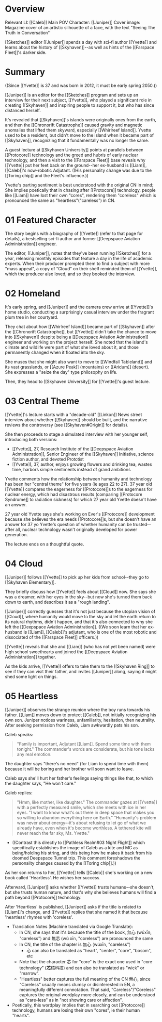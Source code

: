 # Overview
Relevant LI: [[Caleb]]
Main POV Character: [[Juniper]]
Cover image: Magazine cover of an artistic silhouette of a face, with the text "Seeing The Truth in Conversation"

[[Sketches]] editor [[Juniper]] spends a day with sci-fi author [[Yvette]] and learns about the history of [[Skyhaven]]--as well as hints of the [[Farspace Fleet]]'s darker side.

# Summary
((Since [[Yvette]] is 37 and was born in 2012, it must be early spring 2050.))

[[Juniper]] is an editor for the [[Sketches]] program and sets up an interview for their next subject, [[Yvette]], who played a significant role in creating [[Skyhaven]] and inspiring people to support it, but who has since distanced herself.

It's revealed that [[Skyhaven]]'s islands were originally ones from the earth, and then the [[Chronorift Catastrophe]] caused gravity and magnetic anomalies that lifted them skyward, especially [[Whirlreef Island]]. Yvette used to be a resident, but didn't move to the island when it became part of [[Skyhaven]], recognizing that it fundamentally was no longer the same.

A guest lecture at [[Skyhaven University]] points at parallels between [[Protocore]] technology and the greed and hubris of early nuclear technology, and then a visit to the [[Farspace Fleet]] base reveals why [[Yvette]] put her feet back on the ground--her ex-husband is [[Liam]], [[Caleb]]'s now-robotic Adjutant. ((His personality change was due to the [[Toring chip]] and the Fleet's influence.))

Yvette's parting sentiment is best understood with the original CN in mind; She implies poetically that in chasing after [[Protocore]] technology, people like [[Liam]] have lost their own "cores", rendering them "coreless" which is pronounced the same as "heartless"("careless") in CN.


# 01 Featured Character

The story begins with a biography of [[Yvette]] (refer to that page for details), a bestselling sci-fi author and former [[Deepspace Aviation Administration]] engineer.

The editor, [[Juniper]], notes that they've been running [[Sketches]] for a year, releasing monthly episodes that feature a day in the life of academic experts. When their producer prompted them to find a subject with more "mass appeal", a copy of "Cloud" on their shelf reminded them of [[Yvette]], which the producer also loved, and so they booked the interview.

# 02 Homeland
It's early spring, and [[Juniper]] and the camera crew arrive at [[Yvette]]'s home studio, conducting a surprisingly casual interview under the fragrant plum tree in her courtyard.

They chat about how [[Whirlreef Island]] became part of [[Skyhaven]] after the [[Chronorift Catastrophe]], but [[Yvette]] didn't take the chance to move into [[Skyhaven]] despite being a [[Deepspace Aviation Administration]] engineer and working on the project herself. She noted that the island's climate and wildlife were part of what she loved about it, and those permanently changed when it floated into the sky.

She muses that she might also want to move to [[Windfall Tableland]] and its vast grasslands, or [[Azure Peak]] (mountains) or [[Aridum]] (desert). She expresses a "seize the day" type philosophy on  life.

Then, they head to [[Skyhaven University]] for [[Yvette]]'s guest lecture.

# 03 Central Theme

[[Yvette]]'s lecture starts with a "decade-old" [[Linkon]] News street interview about whether [[Skyhaven]] should be built, and the narrative reviews the controversy (see [[Skyhaven#Origin]] for details).

She then proceeds to stage a simulated interview with her younger self, introducing both versions:
* [[Yvette]], 27, Research Institute of the [[Deepspace Aviation Administration]], Senior Engineer of the [[Skyhaven]] Initiative, science fiction author, and devoted Prototist
* [[Yvette]], 37, author, enjoys growing flowers and drinking tea, wastes time, harbors simple sentiments instead of grand ambitions

Yvette comments how the relationship between humanity and technology has been her "central theme" for five years (ie ages 22 to 27). 37 year old [[Yvette]] compares the eagerness for [[Protocore]]s to the eagerness for nuclear energy, which had disastrous results (comparing [[Protocore Syndrome]] to radiation sickness) for which 27 year old Yvette doesn't have an answer.

27 year old Yvette says she's working on Ever's [[Protocore]] development because she believes the era needs [[Protocore]]s, but she doesn't have an answer for 37 yo Yvette's question of whether humanity can be trusted--after all, nuclear technology wasn't originally developed for power generation.

The lecture ends on a thoughtful quote.

# 04 Cloud
[[Juniper]] follows [[Yvette]] to pick up her kids from school--they go to [[Skyhaven Elementary]].

They briefly discuss how [[Yvette]] feels about [[Cloud]] now. She says she was a dreamer, with her eyes in the sky--but now she's turned them back down to earth, and describes it as a "rough landing".

[[Juniper]] correctly guesses that it's not just because the utopian vision of [[Cloud]], where humanity would move to the sky and let the earth return to its natural rhythms, didn't happen, and that it's also connected to why she left the [[Deepspace Aviation Administration]]. ((We soon learn that her ex-husband is [[Liam]], [[Caleb]]'s adjutant, who is one of the most robotic and dissociated of the [[Farspace Fleet]] officers.))

[[Yvette]] reveals that she and [[Liam]] (who has not yet been named) were high school sweethearts and joined the [[Deepspace Aviation Administration]] together.

As the kids arrive, [[Yvette]] offers to take them to the [[Skyhaven Ring]] to see if they can visit their father, and invites [[Juniper]] along, saying it might shed some light on things.

# 05 Heartless

[[Juniper]] observes the strange reunion where the boy runs towards his father. [[Liam]] moves down to protect [[Caleb]], not initially recognizing his own son. Juniper notices wariness, unfamiliarity, hesitation, then neutrality. After seeking permission from Caleb, Liam awkwardly pats his son.

Caleb speaks:
> "Family is important, Adjutant [[Liam]]. Spend some time with them tonight." The commander's words are considerate, but his tone lacks any real emotion.

The daughter says "there's no need" (for Liam to spend time with them) because it will be boring and her brother will soon want to leave.

Caleb says she'll hurt her father's feelings saying things like that, to which the daughter says, "He won't care."

Caleb replies:
> "Hmm, like mother, like daughter."
> The commander gazes at [[Yvette]] with a perfectly measured smile, which she meets with ice in her eyes.
> "I want to know what's out there in deep space that makes you so willing to abandon everything here on Earth."
> "Humanity's problem was never about energy--it's about refusing to let go of what we already have, even when it's become worthless. A tethered kite will never reach the far sky, Ms. Yvette."
* ((Contrast this directly to [[Pathless Realm#03 Night Flight]] which specifically establishes the image of Caleb as a kite and MC as being/holding his string, and this being how he makes it back from his doomed Deepspace Tunnel trip. This comment foreshadows the personality changes caused by the [[Toring chip]].))

As her son returns to her, [[Yvette]] tells [[Caleb]] she's working on a new book called 'Heartless'. He wishes her success.

Afterward, [[Juniper]] asks whether [[Yvette]] trusts humans--she doesn't, but she trusts human nature, and that's why she believes humans will find a path beyond [[Protocore]] technology.

After 'Heartless' is published, [[Juniper]] asks if the title is related to [[Liam]]'s change, and [[Yvette]] replies that she named it that because 'heartless' rhymes with 'coreless'.
* Translation Notes (Machine translated via Google Translate):
	* In CN, she says that it's because the title of the book, 無心 (wúxīn, "careless") and 無芯 (wú xīn, "coreless") are pronounced the same
	* In CN, the title of the chapter is 無心 (wúxīn, "careless")
		* 心 can also be translated as "heart", "center", "core", "bosom", etc
	* Note that the character 芯 for "core" is the exact one used in "core technology" (**芯**核科技) and can also be translated as "wick" or "marrow".
	* "Heartless" better captures the full meaning of the CN 無心, since "Careless" usually means clumsy or disinterested in EN, a meaningfully different connotation. That said, "Careless"/"Coreless" captures the original wordplay more closely, and can be understood as "care-less" as in "not showing care or affection".
* Poetically, this wordplay implies that in searching out [[Protocore]] technology, humans are losing their own "cores", ie their human "hearts".
	